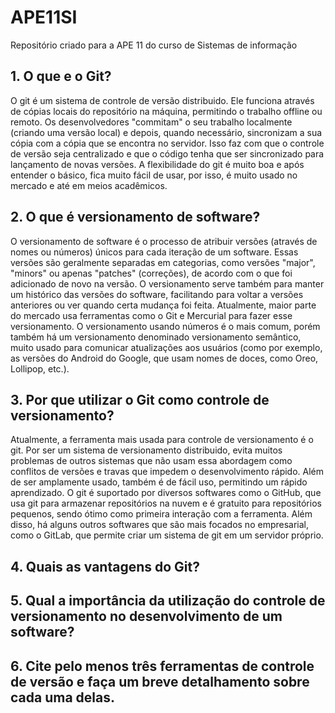 # APE11SI
Repositório criado para a APE 11 do curso de Sistemas de informação

## 1. O que e o Git?

O git é um sistema de controle de versão distribuido. Ele funciona através de cópias locais do repositório na máquina, permitindo o trabalho offline ou remoto. Os desenvolvedores "commitam" o seu trabalho localmente (criando uma versão local) e depois, quando necessário, sincronizam a sua cópia com a cópia que se encontra no servidor. Isso faz com que o controle de versão seja centralizado e que o código tenha que ser sincronizado para lançamento de novas versões.
A flexibilidade do git é muito boa e após entender o básico, fica muito fácil de usar, por isso, é muito usado no mercado e até em meios acadêmicos.

## 2. O que é versionamento de software?
O versionamento de software é o processo de atribuir versões (através de nomes ou números) únicos para cada iteração de um software. Essas versões são geralmente separadas em categorias, como versões "major", "minors" ou apenas "patches" (correções), de acordo com o que foi adicionado de novo na versão. O versionamento serve também para manter um histórico das versões do software, facilitando para voltar a versões anteriores ou ver quando certa mudança foi feita. Atualmente, maior parte do mercado usa ferramentas como o Git e Mercurial para fazer esse versionamento. O versionamento usando números é o mais comum, porém também há um versionamento denominado versionamento semântico, muito usado para comunicar atualizações aos usuários (como por exemplo, as versões do Android do Google, que usam nomes de doces, como Oreo, Lollipop, etc.).

## 3. Por que utilizar o Git como controle de versionamento?
Atualmente, a ferramenta mais usada para controle de versionamento é o git. Por ser um sistema de versionamento distribuido, evita muitos problemas de outros sistemas que não usam essa abordagem como conflitos de versões e travas que impedem o desenvolvimento rápido. Além de ser amplamente usado, também é de fácil uso, permitindo um rápido aprendizado. O git é suportado por diversos softwares como o GitHub, que usa git para armazenar repositórios na nuvem e é gratuito para repositórios pequenos, sendo ótimo como primeira interação com a ferramenta. Além disso, há alguns outros softwares que são mais focados no empresarial, como o GitLab, que permite criar um sistema de git em um servidor próprio.

## 4. Quais as vantagens do Git?

## 5. Qual a importância da utilização do controle de versionamento no desenvolvimento de um software?

## 6. Cite pelo menos três ferramentas de controle de versão e faça um breve detalhamento sobre cada uma delas.
